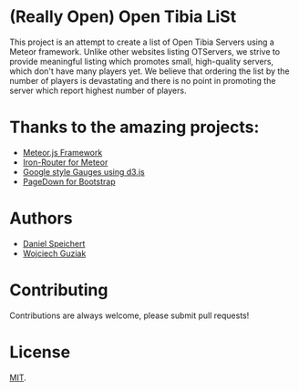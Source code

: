 (Really Open) Open Tibia LiSt
======
This project is an attempt to create a list of Open Tibia Servers using a Meteor framework.
Unlike other websites listing OTServers, we strive to provide meaningful listing which promotes small, high-quality servers, which don't have many players yet.
We believe that ordering the list by the number of players is devastating and there is no point in promoting the server which report highest number of players.

Thanks to the amazing projects:
======
* [Meteor.js Framework](http://meteor.com)
* [Iron-Router for Meteor](https://github.com/EventedMind/iron-router)
* [Google style Gauges using d3.js](http://tomerdoron.blogspot.com/2011/12/google-style-gauges-using-d3js.html)
* [PageDown for Bootstrap](https://github.com/samwillis/pagedown-bootstrap)

Authors
======
* [Daniel Speichert](https://github.com/DSpeichert)
* [Wojciech Guziak](https://github.com/mrwogu)

Contributing
=======
Contributions are always welcome, please submit pull requests!

License
=======
[MIT](LICENSE).
